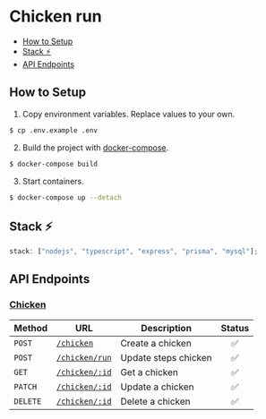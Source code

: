 # Chicken run

- [How to Setup](#how-to-setup)
- [Stack :zap:](#stack-zap)
- [API Endpoints](#api-endpoints)

## How to Setup

1. Copy environment variables. Replace values to your own.

```bash
$ cp .env.example .env
```

2. Build the project with [docker-compose](https://docs.docker.com/compose/).

```bash
$ docker-compose build
```

3. Start containers.

```bash
$ docker-compose up --detach
```

## Stack :zap:

```javascript
stack: ["nodejs", "typescript", "express", "prisma", "mysql"];
```

## API Endpoints

### <u>Chicken</u>

| Method   | URL                                          | Description          | Status |
| -------- | -------------------------------------------- | -------------------- | :----: |
| `POST`   | [`/chicken`](examples/service/post.md)       | Create a chicken     |   ✅   |
| `POST`   | [`/chicken/run`](examples/service/post.md)   | Update steps chicken |   ✅   |
| `GET`    | [`/chicken/:id`](examples/service/get.md)    | Get a chicken        |   ✅   |
| `PATCH`  | [`/chicken/:id`](examples/service/patch.md)  | Update a chicken     |   ✅   |
| `DELETE` | [`/chicken/:id`](examples/service/delete.md) | Delete a chicken     |   ✅   |
